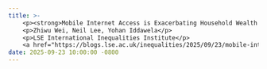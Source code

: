 ```yaml
---
title: >-
    <p><strong>Mobile Internet Access is Exacerbating Household Wealth Inequality in the Philippines.</strong></p>
    <p>Zhiwu Wei, Neil Lee, Yohan Iddawela</p>
    <p>LSE International Inequalities Institute</p> 
    <a href="https://blogs.lse.ac.uk/inequalities/2025/09/23/mobile-internet-and-wealth-inequality-in-the-philippines/" target="_blank">Read more <i class="fas fa-angle-double-right"></i></a>
date: 2025-09-23 10:00:00 -0800
---
```

